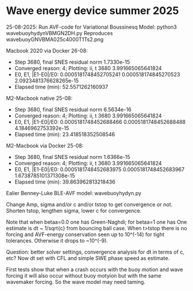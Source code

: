 # Wave energy device summer 2025

25-08-2025: Run AVF-code for Variational Boussinesq Model:
python3 wavebuoyhydynVBMGN2DH.py
Reproduces wavebuoyGNVBMA025c4000T1Ts2.png

Macbook 2020 via Docker 26-08:
- Step 3680, final SNES residual norm 1.7330e-15
- Converged reason: 4; Plotting: ii, t 3680 3.991665065641824
- E0, E1, |E1-E0|/E0: 0.0005181748452705241 0.000518174845270523 2.0923481376628265e-15
- Elapsed time (min): 52.5571262160937

M2-Macbook native 25-08:
- Step 3680, final SNES residual norm 6.5634e-16
- Converged reason: 4; Plotting: ii, t 3680 3.991665065641824
- E0, E1, |E1-E0|/E0: 0.0005181748452688466 0.0005181748452688488 4.1846962753392e-15
- Elapsed time (min): 23.418518352508546

M2-Macbook via Docker 25-08:
- Step 3680, final SNES residual norm 1.6366e-15
- Converged reason: 4; Plotting: ii, t 3680 3.991665065641824
- E0, E1, |E1-E0|/E0: 0.0005181748452683975 0.0005181748452683967 1.6738785101371308e-15
- Elapsed time (min): 39.863962813218436


Ealier Benney-Luke BLE-AVF model: wavebuoyhydyn.py

Change Amp, sigma and/or c and/or tstop to get convergence or not.
Shorten tstop, lengthen sigma, lower c for convergence.

Note that when betaa=0.0 one has Green-Naghdi; for betaa=1 one has 
One estimate is dt ~ 1/sqrt{c} from bouncing ball case.
When t>tstop there is no forcing and AVF-energy conservation seen up to 10^(-14) for tight tolerances.
Otherwise it drops to ~10^(-9).

Question: better solver settings, convergence analysis for dt in terms of c, etc?
Now dt set with CFL and simple SWE phase speed as estimate.

First tests show that when a crash occurs with the buoy motion and wave forcing it will also occur without buoy motyion but with the same wavemaker forcing. So the wave model may need taming.
